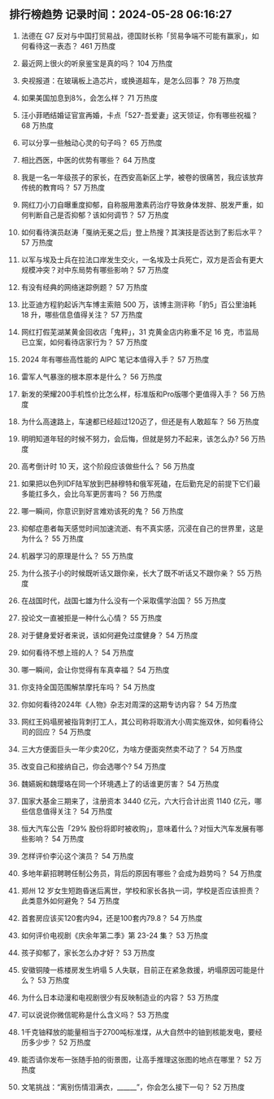
## 排行榜趋势 记录时间：2024-05-28 06:16:27
  
  1. 法德在 G7 反对与中国打贸易战，德国财长称「贸易争端不可能有赢家」，如何看待这一表态？ 461 万热度
    
  2. 最近网上很火的听泉鉴宝是真的吗？ 104 万热度
    
  3. 央视报道：在玻璃板上造芯片，或换道超车，是怎么回事？ 78 万热度
    
  4. 如果美国加息到8%，会怎么样？ 71 万热度
    
  5. 汪小菲晒结婚证官宣再婚，卡点「527-吾爱妻」这天领证，你有哪些祝福？ 68 万热度
    
  6. 可以分享一些触动心灵的句子吗？ 65 万热度
    
  7. 相比西医，中医的优势有哪些？ 64 万热度
    
  8. 我是一名一年级孩子的家长，在西安高新区上学，被卷的很痛苦，我应该放弃传统的教育吗？ 57 万热度
    
  9. 网红刀小刀自曝重度抑郁，自称服用激素药治疗导致身体发胖、脱发严重，如何判断自己是否抑郁？该如何调节？ 57 万热度
    
  10. 如何看待演员赵涛「戛纳无冕之后」登上热搜？其演技是否达到了影后水平？ 57 万热度
    
  11. 以军与埃及士兵在拉法口岸发生交火，一名埃及士兵死亡，双方是否会有更大规模冲突？对中东局势有哪些影响？ 57 万热度
    
  12. 有没有经典的网络迷踪例题？ 57 万热度
    
  13. 比亚迪方程豹起诉汽车博主索赔 500 万，该博主测评称「豹5」百公里油耗 18 升，哪些信息值得关注？ 57 万热度
    
  14. 网红打假芜湖某黄金回收店「鬼秤」，31 克黄金店内称重不足 16 克，市监局已立案，如何看待店家行为？ 57 万热度
    
  15. 2024 年有哪些高性能的 AIPC 笔记本值得入手？ 57 万热度
    
  16. 雷军人气暴涨的根本原本是什么？ 56 万热度
    
  17. 新发的荣耀200手机性价比怎么样，标准版和Pro版哪个更值得入手？ 56 万热度
    
  18. 为什么高速路上，车速都已经超过120迈了，但还是有人敢超车？ 56 万热度
    
  19. 明明知道年轻的时候不努力，会后悔，但就是努力不起来，该怎么办? 56 万热度
    
  20. 高考倒计时 10 天，这个阶段应该做些什么？ 56 万热度
    
  21. 如果把以色列IDF陆军放到巴赫穆特和俄军死磕，在后勤充足的前提下它们最多能扛多久，会比乌军更厉害吗？ 56 万热度
    
  22. 哪一瞬间，你意识到好言难劝该死的鬼？ 56 万热度
    
  23. 抑郁症患者每天感觉时间加速流逝、有不真实感，沉浸在自己的世界里，这是为什么？ 55 万热度
    
  24. 机器学习的原理是什么？ 55 万热度
    
  25. 为什么孩子小的时候既听话又跟你亲，长大了既不听话又不跟你亲？ 55 万热度
    
  26. 在战国时代，战国七雄为什么没有一个采取儒学治国？ 55 万热度
    
  27. 投论文一直被拒是一种什么心情？ 55 万热度
    
  28. 对于健身爱好者来说，该如何避免过度健身？ 54 万热度
    
  29. 如何看待不想上班的人？ 54 万热度
    
  30. 哪一瞬间，会让你觉得有车真幸福？ 54 万热度
    
  31. 你支持全国范围解禁摩托车吗？ 54 万热度
    
  32. 你如何看待2024年《人物》杂志对周深的这期专访内容？ 54 万热度
    
  33. 网红王妈塌房被指背刺打工人，其公司称将取消大小周实施双休，如何看待公司的回应？ 54 万热度
    
  34. 三大方便面巨头一年少卖20亿，为啥方便面突然卖不动了？ 54 万热度
    
  35. 改变自己和接纳自己，你会选哪个? 54 万热度
    
  36. 魏嬿婉和魏璎珞在同一个环境遇上了的话谁更厉害？ 54 万热度
    
  37. 国家大基金三期来了，注册资本 3440 亿元，六大行合计出资 1140 亿元，哪些信息值得关注？ 54 万热度
    
  38. 恒大汽车公告「29% 股份将即时被收购」，意味着什么？对恒大汽车发展有哪些影响？ 54 万热度
    
  39. 怎样评价李沁这个演员？ 54 万热度
    
  40. 多地年薪招聘聘任制公务员，背后的原因有哪些？会成为趋势吗？ 54 万热度
    
  41. 郑州 12 岁女生短跑昏迷后离世，学校和家长各执一词，学校是否应该担责？此类意外如何避免？ 54 万热度
    
  42. 首套房应该买120套内94，还是100套内79.8？ 54 万热度
    
  43. 如何评价电视剧《庆余年第二季》第 23-24 集？ 53 万热度
    
  44. 孩子抑郁了，家长怎么办才好？ 53 万热度
    
  45. 安徽铜陵一栋楼房发生坍塌 5 人失联，目前正在紧急救援，坍塌原因可能是什么？ 53 万热度
    
  46. 为什么日本动漫和电视剧很少有反映制造业的内容？ 53 万热度
    
  47. 可以说说你微信昵称是什么含义吗？ 53 万热度
    
  48. 1千克铀释放的能量相当于2700吨标准煤，从大自然中的铀到核能发电，要经历多少步？ 52 万热度
    
  49. 能否请你发布一张随手拍的街景图，让高手推理这张图的地点在哪里？ 52 万热度
    
  50. 文笔挑战：“离别伤情泪满衣，______”，你会怎么接下一句？ 52 万热度
    